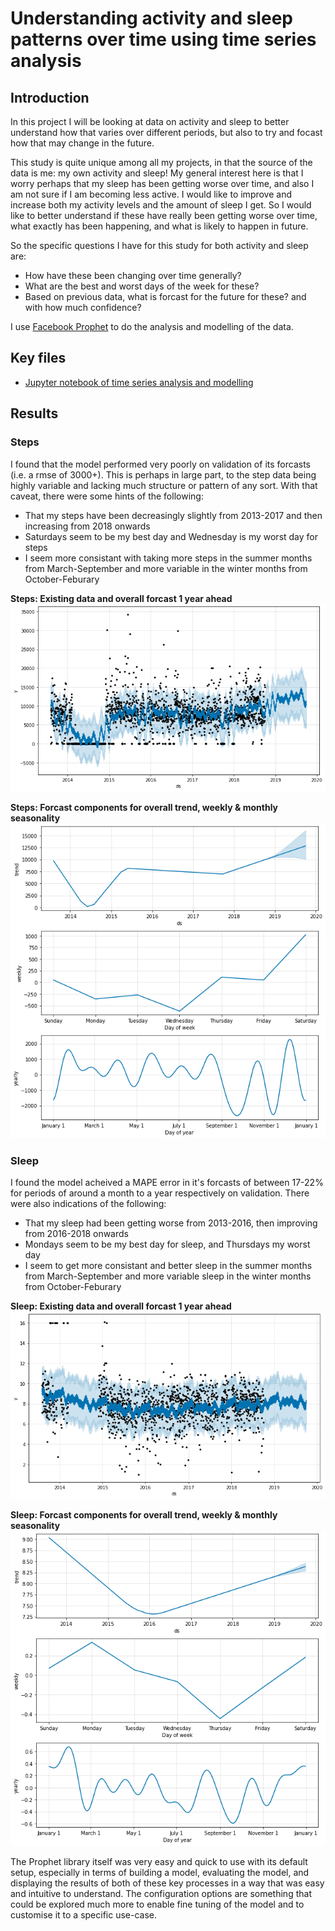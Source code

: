 # Understanding activity and sleep patterns over time using time series analysis

## Introduction

In this project I will be looking at data on activity and sleep to better understand how that varies over different periods, but also to try and focast how that may change in the future.

This study is quite unique among all my projects, in that the source of the data is me: my own activity and sleep! My general interest here is that I worry perhaps that my sleep has been getting worse over time, and also I am not sure if I am becoming less active. I would like to improve and increase both my activity levels and the amount of sleep I get. So I would like to better understand if these have really been getting worse over time, what exactly has been happening, and what is likely to happen in future.

So the specific questions I have for this study for both activity and sleep are:

- How have these been changing over time generally?
- What are the best and worst days of the week for these?
- Based on previous data, what is forcast for the future for these? and with how much confidence?

I use [Facebook Prophet](https://facebook.github.io/prophet/) to do the analysis and modelling of the data.

## Key files

- [Jupyter notebook of time series analysis and modelling](https://github.com/pranath/activity_and_sleep/blob/master/steps_and_sleep_time_series.ipynb)

## Results

### Steps

I found that the model performed very poorly on validation of its forcasts (i.e. a rmse of 3000+). This is perhaps in large part, to the step data being highly variable and lacking much structure or pattern of any sort. With that caveat, there were some hints of the following:

- That my steps have been decreasingly slightly from 2013-2017 and then increasing from 2018 onwards
- Saturdays seem to be my best day and Wednesday is my worst day for steps
- I seem more consistant with taking more steps in the summer months from March-September and more variable in the winter months from October-Feburary

**Steps: Existing data and overall forcast 1 year ahead**
![steps forcast](img/steps_forcast1.png)

**Steps: Forcast components for overall trend, weekly & monthly seasonality**
![steps forcast components](img/steps_forcast2.png)

### Sleep

I found the model acheived a MAPE error in it's forcasts of between 17-22% for periods of around a month to a year respectively on validation. There were also indications of the following:

- That my sleep had been getting worse from 2013-2016, then improving from 2016-2018 onwards
- Mondays seem to be my best day for sleep, and Thursdays my worst day
- I seem to get more consistant and better sleep in the summer months from March-September and more variable sleep in the winter months from October-Feburary

**Sleep: Existing data and overall forcast 1 year ahead**
![sleep forcast](img/sleep_forcast1.png)

**Sleep: Forcast components for overall trend, weekly & monthly seasonality**
![sleep forcast components](img/sleep_forcast2.png)

The Prophet library itself was very easy and quick to use with its default setup, especially in terms of building a model, evaluating the model, and displaying the results of both of these key processes in a way that was easy and intuitive to understand. The configuration options are something that could be explored much more to enable fine tuning of the model and to customise it to a specific use-case.
